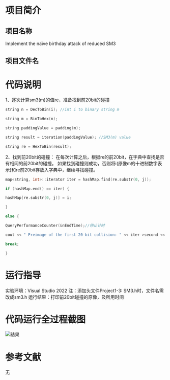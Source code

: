 # **项目**简介
## 项目名称
Implement the naïve birthday attack of reduced SM3
## 项目文件名


# 代码说明  
1、逐次计算sm3(m)的值re，准备找到前20bit的碰撞
```C++
string n = DecToBin(i); //int i to binary string m

string m = BinToHex(n);

string paddingValue = padding(m);

string result = iteration(paddingValue); //SM3(m) value

string re = HexToBin(result);
```
2、找到前20bit的碰撞：
在每次计算之后，根据re的前20bit，在字典中查找是否有相同的前20bit的碰撞。
如果找到碰撞则成功，否则将i(原像m的十进制数字表示)和re前20bit存放入字典中，继续寻找碰撞。
```C++
map<string, int>::iterator iter = hashMap.find(re.substr(0, j));

if (hashMap.end() == iter) {

hashMap[re.substr(0, j)] = i;

}

else {

QueryPerformanceCounter(&nEndTime);//停止计时

cout << " Preimage of the first 20-bit collision: " << iter->second << " and " << i << endl;

break;

}
```

# 运行指导
实验环境：Visual Studio 2022
注：添加头文件Project1-3: SM3.h时，文件名需改成sm3.h
运行结果：打印前20bit碰撞的原像，及所用时间
# 代码运行全过程截图
![结果](https://github.z-o.top/86262986/course_project/blob/main/picture/Pasted%20image%2020220726153157.png)

# 参考文献
无
